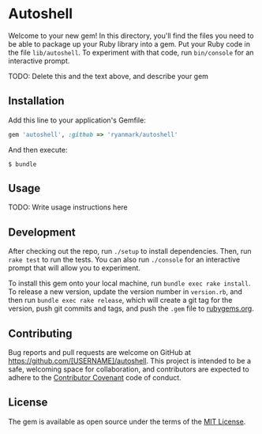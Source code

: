 # Autoshell

Welcome to your new gem! In this directory, you'll find the files you need to be able to package up your Ruby library into a gem. Put your Ruby code in the file `lib/autoshell`. To experiment with that code, run `bin/console` for an interactive prompt.

TODO: Delete this and the text above, and describe your gem

## Installation

Add this line to your application's Gemfile:

```ruby
gem 'autoshell', :github => 'ryanmark/autoshell'
```

And then execute:

    $ bundle

## Usage

TODO: Write usage instructions here

## Development

After checking out the repo, run `./setup` to install dependencies. Then, run `rake test` to run the tests. You can also run `./console` for an interactive prompt that will allow you to experiment.

To install this gem onto your local machine, run `bundle exec rake install`. To release a new version, update the version number in `version.rb`, and then run `bundle exec rake release`, which will create a git tag for the version, push git commits and tags, and push the `.gem` file to [rubygems.org](https://rubygems.org).

## Contributing

Bug reports and pull requests are welcome on GitHub at https://github.com/[USERNAME]/autoshell. This project is intended to be a safe, welcoming space for collaboration, and contributors are expected to adhere to the [Contributor Covenant](contributor-covenant.org) code of conduct.


## License

The gem is available as open source under the terms of the [MIT License](http://opensource.org/licenses/MIT).

